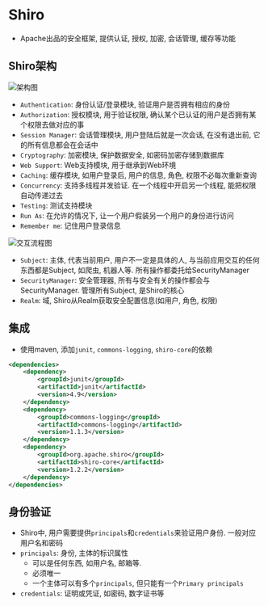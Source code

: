 # Shiro

* Apache出品的安全框架, 提供认证, 授权, 加密, 会话管理, 缓存等功能


## Shiro架构

![架构图](http://wiki.jikexueyuan.com/project/shiro/images/1.png)

* `Authentication`: 身份认证/登录模块, 验证用户是否拥有相应的身份
* `Authorization`: 授权模块, 用于验证权限, 确认某个已认证的用户是否拥有某个权限去做对应的事
* `Session Manager`: 会话管理模块, 用户登陆后就是一次会话, 在没有退出前, 它的所有信息都会在会话中
* `Cryptography`: 加密模块, 保护数据安全, 如密码加密存储到数据库
* `Web Support`: Web支持模块, 用于继承到Web环境
* `Caching`: 缓存模块, 如用户登录后, 用户的信息, 角色, 权限不必每次重新查询
* `Concurrency`: 支持多线程并发验证. 在一个线程中开启另一个线程, 能把权限自动传递过去
* `Testing`: 测试支持模块
* `Run As`: 在允许的情况下, 让一个用户假装另一个用户的身份进行访问
* `Remember me`: 记住用户登录信息

![交互流程图](http://wiki.jikexueyuan.com/project/shiro/images/2.png)

* `Subject`: 主体, 代表当前用户, 用户不一定是具体的人, 与当前应用交互的任何东西都是Subject, 如爬虫, 机器人等. 所有操作都委托给SecurityManager
* `SecurityManager`: 安全管理器, 所有与安全有关的操作都会与SecurityManager. 管理所有Subject, 是Shiro的核心
* `Realm`: 域, Shiro从Realm获取安全配置信息(如用户, 角色, 权限)


## 集成

* 使用maven, 添加`junit`, `commons-logging`, `shiro-core`的依赖

```xml
<dependencies>
    <dependency>
        <groupId>junit</groupId>
        <artifactId>junit</artifactId>
        <version>4.9</version>
    </dependency>
    <dependency>
        <groupId>commons-logging</groupId>
        <artifactId>commons-logging</artifactId>
        <version>1.1.3</version>
    </dependency>
    <dependency>
        <groupId>org.apache.shiro</groupId>
        <artifactId>shiro-core</artifactId>
        <version>1.2.2</version>
    </dependency>
</dependencies>
```


## 身份验证

* Shiro中, 用户需要提供`principals`和`credentials`来验证用户身份. 一般对应用户名和密码
* `principals`: 身份, 主体的标识属性
    - 可以是任何东西, 如用户名, 邮箱等.
    - 必须唯一
    - 一个主体可以有多个`principals`, 但只能有一个`Primary principals`
* `credentials`: 证明或凭证, 如密码, 数字证书等
